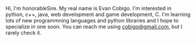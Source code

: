 Hi, I'm honorableSire. My real name is Evan Cobigo. I'm interested in python, c++, java, web development and game development, C.
I'm learning lots of new programmning languages and python libraries and I hope to specialize in one soon. You can reach me using 
cobigo@gmail.com, but I rarely check it. 

<!---
honorableSire/honorableSire is a ✨ special ✨ repository because its `README.md` (this file) appears on your GitHub profile.
You can click the Preview link to take a look at your changes.
--->
